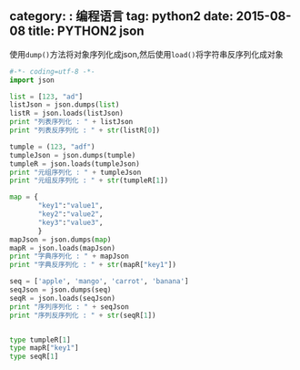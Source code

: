 category: : 编程语言
tag: python2
date: 2015-08-08
title: PYTHON2 json
---
使用`dump()`方法将对象序列化成json,然后使用`load()`将字符串反序列化成对象
```python
#-*- coding=utf-8 -*-
import json

list = [123, "ad"]
listJson = json.dumps(list)
listR = json.loads(listJson)
print "列表序列化 : " + listJson
print "列表反序列化 : " + str(listR[0])

tumple = (123, "adf")
tumpleJson = json.dumps(tumple)
tumpleR = json.loads(tumpleJson)
print "元组序列化 : " + tumpleJson
print "元组反序列化 : " + str(tumpleR[1])

map = {
       "key1":"value1",
       "key2":"value2",
       "key3":"value3",
       }
mapJson = json.dumps(map)
mapR = json.loads(mapJson)
print "字典序列化 : " + mapJson
print "字典反序列化 : " + str(mapR["key1"])

seq = ['apple', 'mango', 'carrot', 'banana']
seqJson = json.dumps(seq)
seqR = json.loads(seqJson)
print "序列序列化 : " + seqJson
print "序列反序列化 : " + str(seqR[1])


type tumpleR[1]
type mapR["key1"]
type seqR[1]

```

